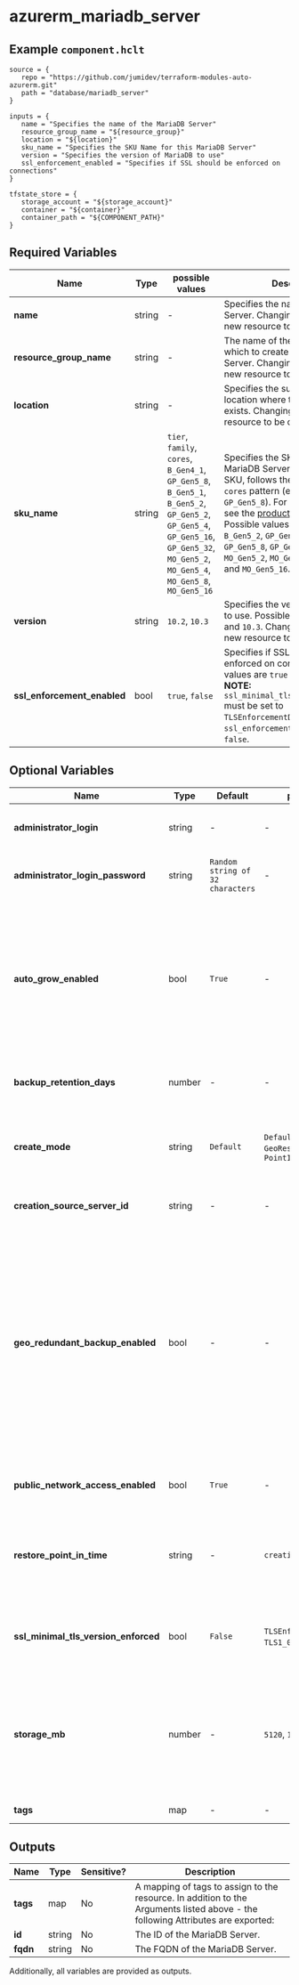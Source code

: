 # azurerm_mariadb_server



## Example `component.hclt`

```hcl
source = {
   repo = "https://github.com/jumidev/terraform-modules-auto-azurerm.git"   
   path = "database/mariadb_server"   
}

inputs = {
   name = "Specifies the name of the MariaDB Server"   
   resource_group_name = "${resource_group}"   
   location = "${location}"   
   sku_name = "Specifies the SKU Name for this MariaDB Server"   
   version = "Specifies the version of MariaDB to use"   
   ssl_enforcement_enabled = "Specifies if SSL should be enforced on connections"   
}

tfstate_store = {
   storage_account = "${storage_account}"   
   container = "${container}"   
   container_path = "${COMPONENT_PATH}"   
}

```

## Required Variables

| Name | Type |  possible values |  Description |
| ---- | --------- |  ----------- | ----------- |
| **name** | string |  -  |  Specifies the name of the MariaDB Server. Changing this forces a new resource to be created. | 
| **resource_group_name** | string |  -  |  The name of the resource group in which to create the MariaDB Server. Changing this forces a new resource to be created. | 
| **location** | string |  -  |  Specifies the supported Azure location where the resource exists. Changing this forces a new resource to be created. | 
| **sku_name** | string |  `tier`, `family`, `cores`, `B_Gen4_1`, `GP_Gen5_8`, `B_Gen5_1`, `B_Gen5_2`, `GP_Gen5_2`, `GP_Gen5_4`, `GP_Gen5_16`, `GP_Gen5_32`, `MO_Gen5_2`, `MO_Gen5_4`, `MO_Gen5_8`, `MO_Gen5_16`  |  Specifies the SKU Name for this MariaDB Server. The name of the SKU, follows the `tier` + `family` + `cores` pattern (e.g. `B_Gen4_1`, `GP_Gen5_8`). For more information see the [product documentation](https://docs.microsoft.com/rest/api/mariadb/servers/create#sku). Possible values are `B_Gen5_1`, `B_Gen5_2`, `GP_Gen5_2`, `GP_Gen5_4`, `GP_Gen5_8`, `GP_Gen5_16`, `GP_Gen5_32`, `MO_Gen5_2`, `MO_Gen5_4`, `MO_Gen5_8` and `MO_Gen5_16`. | 
| **version** | string |  `10.2`, `10.3`  |  Specifies the version of MariaDB to use. Possible values are `10.2` and `10.3`. Changing this forces a new resource to be created. | 
| **ssl_enforcement_enabled** | bool |  `true`, `false`  |  Specifies if SSL should be enforced on connections. Possible values are `true` and `false`. -> **NOTE:** `ssl_minimal_tls_version_enforced` must be set to `TLSEnforcementDisabled` when `ssl_enforcement_enabled` is set to `false`. | 

## Optional Variables

| Name | Type |  Default  |  possible values |  Description |
| ---- | --------- |  ----------- | ----------- | ----------- |
| **administrator_login** | string |  -  |  -  |  The Administrator login for the MariaDB Server. Changing this forces a new resource to be created. | 
| **administrator_login_password** | string |  `Random string of 32 characters`  |  -  |  The Password associated with the `administrator_login` for the MariaDB Server. | 
| **auto_grow_enabled** | bool |  `True`  |  -  |  Enable/Disable auto-growing of the storage. Storage auto-grow prevents your server from running out of storage and becoming read-only. If storage auto grow is enabled, the storage automatically grows without impacting the workload. The default value if not explicitly specified is `true`. Defaults to `true`. | 
| **backup_retention_days** | number |  -  |  -  |  Backup retention days for the server, supported values are between `7` and `35` days. | 
| **create_mode** | string |  `Default`  |  `Default`, `Replica`, `GeoRestore`, `PointInTimeRestore`  |  The creation mode. Can be used to restore or replicate existing servers. Possible values are `Default`, `Replica`, `GeoRestore`, and `PointInTimeRestore`. Defaults to `Default`. | 
| **creation_source_server_id** | string |  -  |  -  |  For creation modes other than `Default`, the source server ID to use. | 
| **geo_redundant_backup_enabled** | bool |  -  |  -  |  Turn Geo-redundant server backups on/off. This allows you to choose between locally redundant or geo-redundant backup storage in the General Purpose and Memory Optimized tiers. When the backups are stored in geo-redundant backup storage, they are not only stored within the region in which your server is hosted, but are also replicated to a paired data center. This provides better protection and ability to restore your server in a different region in the event of a disaster. This is not supported for the Basic tier. | 
| **public_network_access_enabled** | bool |  `True`  |  -  |  Whether or not public network access is allowed for this server. Defaults to `true`. | 
| **restore_point_in_time** | string |  -  |  `creation_source_server_id`  |  When `create_mode` is `PointInTimeRestore`, specifies the point in time to restore from `creation_source_server_id`. It should be provided in [RFC3339](https://www.rfc-editor.org/rfc/rfc3339) format, e.g. `2013-11-08T22:00:40Z`. | 
| **ssl_minimal_tls_version_enforced** | bool |  `False`  |  `TLSEnforcementDisabled`, `TLS1_0`, `TLS1_1`, `TLS1_2`  |  The minimum TLS version to support on the sever. Possible values are `TLSEnforcementDisabled`, `TLS1_0`, `TLS1_1`, and `TLS1_2`. Defaults to `TLS1_2`. | 
| **storage_mb** | number |  -  |  `5120`, `1024000`, `4096000`  |  Max storage allowed for a server. Possible values are between `5120` MB (5GB) and `1024000`MB (1TB) for the Basic SKU and between `5120` MB (5GB) and `4096000` MB (4TB) for General Purpose/Memory Optimized SKUs. For more information see the [product documentation](https://docs.microsoft.com/rest/api/mariadb/servers/create#storageprofile). | 
| **tags** | map |  -  |  -  |  A mapping of tags to assign to the resource. | 



## Outputs

| Name | Type | Sensitive? | Description |
| ---- | ---- | --------- | --------- |
| **tags** | map | No  | A mapping of tags to assign to the resource. In addition to the Arguments listed above - the following Attributes are exported: | 
| **id** | string | No  | The ID of the MariaDB Server. | 
| **fqdn** | string | No  | The FQDN of the MariaDB Server. | 

Additionally, all variables are provided as outputs.
